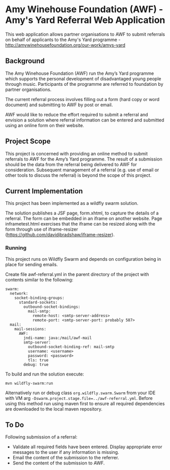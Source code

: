 # Amy Winehouse Foundation (AWF) - Amy's Yard Referral Web Application

This web application allows partner organisations to AWF to submit referrals on behalf of applicants to the Amy's Yard programme - http://amywinehousefoundation.org/our-work/amys-yard


## Background

The Amy Winehouse Foundation (AWF) run the Amy’s Yard programme which supports the personal development of disadvantaged young people through music. Participants of the programme are referred to foundation by partner organisations.

The current referral process involves filling out a form (hard copy or word document) and submitting to AWF by post or email.

AWF would like to reduce the effort required to submit a referral and envision a solution where referral information can be entered and submitted using an online form on their website.

## Project Scope

This project is concerned with providing an online method to submit referrals to AWF for the Amy’s Yard programme. The result of a submission should be the data from the referral being delivered to AWF for consideration. Subsequent management of a referral (e.g. use of email or other tools to discuss the referral) is beyond the scope of this project.

## Current Implementation

This project has been implemented as a wildfly swarm solution.

The solution publishes a JSF page, form.xhtml, to capture the details of a referral.
The form can be embedded in an iframe on another website. Page inframetest.html exercises that the iframe can be resized along with the form through use of iframe-resizer (https://github.com/davidjbradshaw/iframe-resizer).

### Running
This project runs on Wildfly Swarm and depends on configuration being in place for sending emails.

Create file awf-referral.yml in the parent directory of the project with contents similar to the following:

```
swarm:
  network:
    socket-binding-groups:
      standard-sockets:
        outbound-socket-bindings:
          mail-smtp:
            remote-host: <smtp-server-address>
            remote-port: <smtp-server-port: probably 587>
  mail:
    mail-sessions:
      AWF:
        jndi-name: java:/mail/awf-mail
        smtp-server:
          outbound-socket-binding-ref: mail-smtp
          username: <username>
          password: <password>
          tls: true
        debug: true
```

To build and run the solution execute:
```
mvn wildfly-swarm:run
```

Alternatively run or debug class `org.wildfly.swarm.Swarm` from your IDE with VM 
arg `-Dswarm.project.stage.file=../awf-referral.yml`. Before using this method run 
using maven first to ensure all required dependencies are downloaded to the local 
maven repository.

## To Do
Following submission of a referral:
- Validate all required fields have been entered. Display appropriate error messages to the user if any information is missing.
- Email the content of the submission to the referrer.
- Send the content of the submission to AWF.
